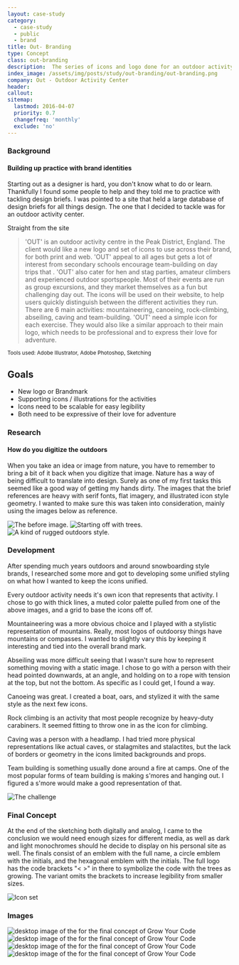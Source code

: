 ```yaml
---
layout: case-study
category:
  - case-study
  - public
  - brand
title: Out- Branding
type: Concept
class: out-branding
description:  The series of icons and logo done for an outdoor activity center. ...
index_image: /assets/img/posts/study/out-branding/out-branding.png
company: Out - Outdoor Activity Center
header:
callout:
sitemap:
  lastmod: 2016-04-07
  priority: 0.7
  changefreq: 'monthly'
  exclude: 'no'
---
```

### Background

#### Building up practice with brand identities

Starting out as a designer is hard, you don't know what to do or learn. Thankfully I found some people to help and they told me to practice with tackling design briefs. I was pointed to a site that held a large database of design briefs for all things design. The one that I decided to tackle was for an outdoor activity center.

Straight from the site
<blockquote>'OUT' is an outdoor activity centre in the Peak District, England. The client would like a new logo and set of icons to use across their brand, for both print and web. 'OUT' appeal to all ages but gets a lot of interest from secondary schools encourage team-building on day trips that . 'OUT' also cater for hen and stag parties, amateur climbers and experienced outdoor sportspeople. Most of their events are run as group excursions, and they market themselves as a fun but challenging day out. The icons will be used on their website, to help users quickly distinguish between the different activities they run. There are 6 main activities: mountaineering, canoeing, rock-climbing, abseiling, caving and team-building. 'OUT' need a simple icon for each exercise. They would also like a similar approach to their main logo, which needs to be professional and to express their love for adventure.</blockquote>

<small>Tools used: Adobe Illustrator, Adobe Photoshop, Sketching</small>

## Goals
* New logo or Brandmark
* Supporting icons / illustrations for the activities
* Icons need to be scalable for easy legibility
* Both need to be expressive of their love for adventure

### Research

#### How do you digitize the outdoors

When you take an idea or image from nature, you have to remember to bring a bit of it back when you digitize that image. Nature has a way of being difficult to translate into design. Surely as one of my first tasks this seemed like a good way of getting my hands dirty. The images that the brief references are heavy with serif fonts, flat imagery, and illustrated icon style geometry. I wanted to make sure this was taken into consideration, mainly using the images below as reference.

![The before image.]({{site.baseurl}}/assets/img/posts/study/out-branding/Park-City-by-Dann-Petty.jpg)
![Starting off with trees.]({{site.baseurl}}/assets/img/posts/study/out-branding/Adventure-by-Dan-Cedarholm.png)
![A kind of rugged outdoors style.]({{site.baseurl}}/assets/img/posts/study/out-branding/Buck-Wild-by-Jess-Caddick.jpg)

### Development

After spending much years outdoors and around snowboarding style brands, I researched some more and got to developing some unified styling on what how I wanted to keep the icons unified.

Every outdoor activity needs it's own icon that represents that activity. I chose to go with thick lines, a muted color palette pulled from one of the above images, and a grid to base the icons off of.

Mountaineering was a more obvious choice and I played with a stylistic representation of mountains. Really, most logos of outdoorsy things have mountains or compasses. I wanted to slightly vary this by keeping it interesting and tied into the overall brand mark.

Abseiling was more difficult seeing that I wasn't sure how to represent something moving with a static image. I chose to go with a person with their head pointed downwards, at an angle, and holding on to a rope with tension at the top, but not the bottom. As specific as I could get, I found a way.

Canoeing was great. I created a boat, oars, and stylized it with the same style as the next few icons.

Rock climbing is an activity that most people recognize by heavy-duty carabiners. It seemed fitting to throw one in as the icon for climbing.

Caving was a person with a headlamp. I had tried more physical representations like actual caves, or stalagmites and stalactites, but the lack of borders or geometry in the icons limited backgrounds and props.

Team building is something usually done around a fire at camps. One of the most popular forms of team building is making s'mores and hanging out. I figured a s'more would make a good representation of that.


![The challenge]({{site.baseurl}}/assets/img/posts/study/out-branding/icon-artboard.jpg)

### Final Concept

At the end of the sketching both digitally and analog, I came to the conclusion we would need enough sizes for different media, as well as dark and light monochromes should he decide to display on his personal site as well. The finals consist of an emblem with the full name, a circle emblem with the initials, and the hexagonal emblem with the initials. The full logo has the code brackets "\< \>" in there to symbolize the code with the trees as growing. The variant omits the brackets to increase legibility from smaller sizes.

![Icon set]({{site.baseurl}}/assets/img/posts/study/out-branding/out-branding-presentation.gif)

### Images

<div id="img-quilt" class="grid cf">
  <img class="grid-sizer" src="{{site.baseurl}}/assets/img/posts/study/out-branding/icon-artboard.jpg" alt="desktop image of the for the final concept of Grow Your Code" />
  <img class="grid-sizer" src="{{site.baseurl}}/assets/img/posts/study/out-branding/image.png" alt="desktop image of the for the final concept of Grow Your Code" />
  <img class="grid-sizer" src="{{site.baseurl}}/assets/img/posts/study/out-branding/out-branding-presentation.gif" alt="desktop image of the for the final concept of Grow Your Code" />
  <img class="grid-sizer" src="{{site.baseurl}}/assets/img/posts/study/out-branding/out-branding.png" alt="desktop image of the for the final concept of Grow Your Code" />
</div>
